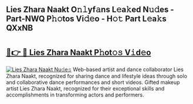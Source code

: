 ## Lies Zhara Naakt O𝚗𝚕yf𝚊ns L𝚎a𝚔ed N𝚞𝚍es - Part-NWQ P𝚑𝚘tos Vi𝚍𝚎o - H𝚘𝚝 Part L𝚎a𝚔s QXxNB

# <h2><a href="http://kf9j6i.oniu.top/?m=Lies+Zhara+Naakt">🔗👉 🔴 Lies Zhara Naakt P𝚑ot𝚘𝚜 V𝚒d𝚎o</a></h2>

[![Lies Zhara Naakt Nu𝚍e𝚜](https://i.imgur.com/0qMVB7G.gif)](http://kf9j6i.oniu.top/?m=Lies+Zhara+Naakt)
Web-based artist and dance collaborator Lies Zhara Naakt, recognized for sharing dance and lifestyle ideas through solo and collaborative dance performances and short videos. Gifted makeup artist Lies Zhara Naakt, recognized for their exceptional skills and accomplishments in transforming actors and performers.  
